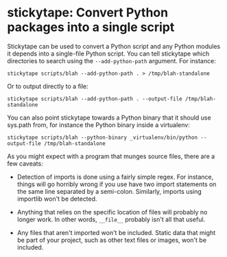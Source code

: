 # stickytape: Convert Python packages into a single script

Stickytape can be used to convert a Python script and any Python modules it
depends into a single-file Python script. You can tell stickytape which
directories to search using the `--add-python-path` argument. For instance:

```stickytape scripts/blah --add-python-path . > /tmp/blah-standalone```

Or to output directly to a file:

```stickytape scripts/blah --add-python-path . --output-file /tmp/blah-standalone```

You can also point stickytape towards a Python binary that it should use sys.path
from, for instance the Python binary inside a virtualenv:

```stickytape scripts/blah --python-binary _virtualenv/bin/python --output-file /tmp/blah-standalone```

As you might expect with a program that munges source files, there are a few
caveats:

* Detection of imports is done using a fairly simple regex. For instance, things
  will go horribly wrong if you use have two import statements on the same line
  separated by a semi-colon. Similarly, imports using importlib won't be
  detected.
  
* Anything that relies on the specific location of files will probably no longer work. In
  other words, `__file__` probably isn't all that useful.
  
* Any files that aren't imported won't be included. Static data that might be
  part of your project, such as other text files or images, won't be included.
